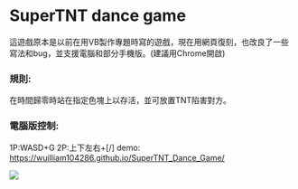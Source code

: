 # SuperTNT dance game
這遊戲原本是以前在用VB製作專題時寫的遊戲，現在用網頁復刻，也改良了一些寫法和bug，並支援電腦和部分手機版。(建議用Chrome開啟)

### 規則:
在時間歸零時站在指定色塊上以存活，並可放置TNT陷害對方。

### 電腦版控制:
1P:WASD+G
2P:上下左右+[/]
demo: https://wuilliam104286.github.io/SuperTNT_Dance_Game/

![](https://truth.bahamut.com.tw/s01/202006/b9fef839bef01eefc76d97e539dec23c.JPG?w=1000)
